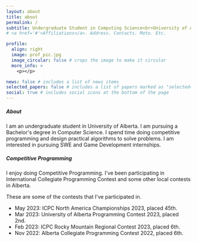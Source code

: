 ```yaml
---
layout: about
title: about
permalink: /
subtitle: Undergraduate Student in Computing Science<br>University of Alberta, Edmonton, AB<br>kmiao@ualberta.ca
# <a href='#'>Affiliations</a>. Address. Contacts. Moto. Etc.

profile:
  align: right
  image: prof_pic.jpg
  image_circular: false # crops the image to make it circular
  more_info: >
    <p></p>

news: false # includes a list of news items
selected_papers: false # includes a list of papers marked as "selected={true}"
social: true # includes social icons at the bottom of the page
---
```


##### About

I am an undergraduate student in University of Alberta. I am pursuing a Bachelor's degree in Computer Science. I spend time doing competitive programming and design practical algorithms to solve problems. I am interested in pursuing SWE and Game Development internships.

##### Competitive Programming

I enjoy doing Competitive Programming. I've been participating in International Collegiate Programming Contest and some other local contests in Alberta.

These are some of the contests that I've participated in.

- May 2023: ICPC North America Championships 2023, placed 45th.
- Mar 2023: University of Alberta Programming Contest 2023, placed 2nd.
- Feb 2023: ICPC Rocky Mountain Regional Contest 2023, placed 6th.
- Nov 2022: Alberta Collegiate Programming Contest 2022, placed 6th.

<!-- Write your biography here. Tell the world about yourself. Link to your favorite [subreddit](http://reddit.com). You can put a picture in, too. The code is already in, just name your picture `prof_pic.jpg` and put it in the `img/` folder.

Put your address / P.O. box / other info right below your picture. You can also disable any of these elements by editing `profile` property of the YAML header of your `_pages/about.md`. Edit `_bibliography/papers.bib` and Jekyll will render your [publications page](/al-folio/publications/) automatically.

Link to your social media connections, too. This theme is set up to use [Font Awesome icons](https://fontawesome.com/) and [Academicons](https://jpswalsh.github.io/academicons/), like the ones below. Add your Facebook, Twitter, LinkedIn, Google Scholar, or just disable all of them. -->
